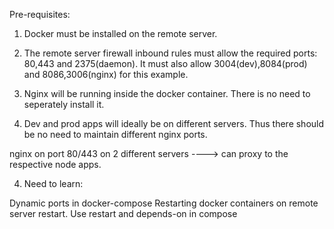 Pre-requisites:

1. Docker must be installed on the remote server.

2. The remote server firewall inbound rules must allow the required ports: 80,443 and 2375(daemon).
It must also allow 3004(dev),8084(prod) and 8086,3006(nginx) for this example.

3. Nginx will be running inside the docker container. There is no need to seperately install it.

4. Dev and prod apps will ideally be on different servers.
Thus there should be no need to maintain different nginx ports.

nginx on port 80/443 on 2 different servers ----> can proxy to the respective node apps.


4. Need to learn:

Dynamic ports in docker-compose
Restarting docker containers on remote server restart.
Use restart and depends-on in compose
